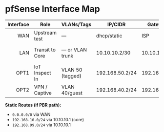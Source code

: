 # pfSense Interface Map

| Interface | Role            | VLANs/Tags          | IP/CIDR          | Gateway         | Notes                         |
|----------:|------------------|---------------------|------------------|-----------------|-------------------------------|
| WAN       | Upstream test    | —                   | dhcp/static      | ISP             | Lab Internet                   |
| LAN       | Transit to Core  | — or VLAN trunk     | 10.10.10.2/30    | 10.10.10.1      | /30 to CORE for PBR tests      |
| OPT1      | IoT Inspect In   | VLAN 50 (tagged)    | 192.168.50.2/24  | 192.168.50.1    | Suricata inline/IDS            |
| OPT2      | VPN / Captive    | VLAN 40/guest       | 192.168.40.2/24  | 192.168.40.1    | Optional services              |

**Static Routes (if PBR path):**
- `0.0.0.0/0` via WAN
- `192.168.10.0/24` via 10.10.10.1 (core)
- `192.168.99.0/24` via 10.10.10.1
